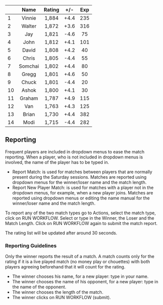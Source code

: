 | |Name|Rating|+/-|Exp|
|-|:--:|:----:|:-:|:-:|
|1|Vinnie|1,884|+4.4|235|
|2|Walter|1,872|+3.6|316|
|3|Jay|1,821|-4.6|75|
|4|John|1,812|+4.1|101|
|5|David|1,808|+4.2|40|
|6|Chris|1,805|-4.4|55|
|7|Somchai|1,802|+4.4|80|
|8|Gregg|1,801|+4.6|50|
|9|Chuck|1,801|-4.4|20|
|10|Ashok|1,800|+4.1|30|
|11|Graham|1,787|+4.9|115|
|12|Van|1,763|+4.3|125|
|13|Brian|1,730|+4.4|382|
|14|Modi|1,715|-4.4|282|

 

## Reporting

Frequent players are included in dropdown menus to ease the match reporting.
When a player, who is not included in dropdown menus is involved, the name of the player has to be typed in.

- Report Match:  is used for matches between players that are normally present during the Saturday sessions.
Matches are reported using dropdown menus for the winner/loser name and the match length.
- Report New Player Match:  is used for matches with a player not in the dropdown menus, for example, when a new player joins.
Matches are reported using dropdown menus or editing the name manual for the winner/loser name and the match length.

To report any of the two match types go to Actions, select the match type, click on RUN WORKFLOW.
Select or type in the Winner, the Loser and the Match Length.
Click on RUN WORKFLOW again to submit the match report.

The rating list will be updated after around 30 seconds.

### Reporting Guidelines

Only the winner reports the result of a match.
A match counts only for the rating if it is a live played match (no money play or chouettes)
with both players agreeing beforehand that it will count for the rating.

- The winner chooses his name, for a new player: type in your name.
- The winner chooses the name of his opponent, for a new player: type in the name of the opponent.
- The winner chooses the length of the match.
- The winner clicks on RUN WORKFLOW (submit).
